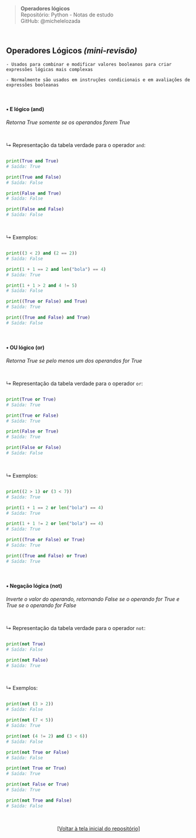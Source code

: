 > **Operadores lógicos**  
> Repositório: Python - Notas de estudo     
> GitHub: @michelelozada
&nbsp;
     
&nbsp;  
## Operadores Lógicos *(mini-revisão)*
```
- Usados para combinar e modificar valores booleanos para criar expressões lógicas mais complexas

- Normalmente são usados em instruções condicionais e em avaliações de expressões booleanas
```

&nbsp;  

#### • E lógico (and)
*Retorna True somente se os operandos forem True*

&nbsp;  

↳ Representação da tabela verdade para o operador `and`:
```py

print(True and True) 
# Saída: True

print(True and False) 
# Saída: False

print(False and True) 
# Saída: False

print(False and False) 
# Saída: False
```

&nbsp;  

↳ Exemplos:
```py

print((3 < 2) and (2 == 2)) 
# Saída: False

print(1 + 1 == 2 and len("bola") == 4) 
# Saída: True

print(1 + 1 > 2 and 4 != 5) 
# Saída: False

print((True or False) and True) 
# Saída: True

print((True and False) and True) 
# Saída: False
```

&nbsp;  

#### • OU lógico (or)
*Retorna True se pelo menos um dos operandos for True*

&nbsp;  

↳ Representação da tabela verdade para o operador `or`:
```py

print(True or True) 
# Saída: True

print(True or False) 
# Saída: True

print(False or True) 
# Saída: True

print(False or False) 
# Saída: False
```

&nbsp;  

↳ Exemplos:
```py

print((2 > 1) or (3 < 7))  
# Saída: True

print(1 + 1 == 2 or len("bola") == 4) 
# Saída: True

print(1 + 1 != 2 or len("bola") == 4)
# Saída: True

print((True or False) or True) 
# Saída: True

print((True and False) or True) 
# Saída: True
```

&nbsp;  

#### • Negação lógica (not)
*Inverte o valor do operando, retornando False se o operando for True e True se o operando for False*

&nbsp;  

↳ Representação da tabela verdade para o operador `not`:
```py

print(not True) 
# Saída: False

print(not False) 
# Saída: True
```

&nbsp;  

↳ Exemplos:
```py

print(not (3 > 2)) 
# Saída: False

print(not (7 < 5)) 
# Saída: True

print(not (4 != 2) and (3 < 6)) 
# Saída: False

print(not True or False) 
# Saída: False

print(not True or True) 
# Saída: True

print(not False or True) 
# Saída: True

print(not True and False) 
# Saída: False
```

&nbsp;

<div align="center">
<a href="https://github.com/michelelozada/Python-Study-Notes">[Voltar à tela inicial do repositório]</a>
</div>